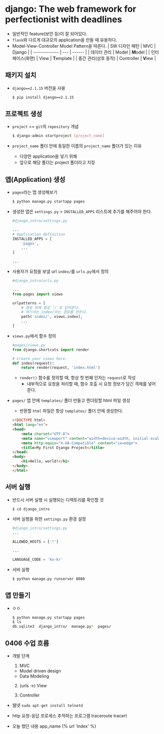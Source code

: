 # django: The web framework for perfectionist with deadlines

- 일반적인 feature(보안 등)이 잘 되어있다.
- `flask`와 다르게 대규모의 application을 만들 때 유용하다.
- Model-View-Controller Model Pattern을 따른다.
    | SW 디자인 패턴 | MVC | Django |
    | ------------- | --- | ------ |
    | 데이터 관리 | Model | **M**odel |
    | 인터페이스(화면) | View | **T**emplate |
    | 중간 관리(상호 동작) | Controller | **V**iew |

## 패키지 설치

- `django==2.1.15` 버전을 사용
    ```bash
    $ pip install django==2.1.15
    ```

## 프로젝트 생성

- `project` == `git`의 `repository` 개념
    ```bash
    $ django-admin startproject [project_name]
    ```

- `project_name` 폴더 안에 동일한 이름의 `project_name` 폴더가 있는 이유
    - 다양한 application을 넣기 위해
    - 앞으로 해당 폴더는 project 폴더라고 지칭

## 앱(Application) 생성

- `pages`라는 앱 생성해보기
    ```bash
    $ python manage.py startapp pages
    ```

- 생성한 앱은 `settings.py` > `INSTALLED_APPS` 리스트에 추가를 해주어야 한다.
    ```python
    #django_intro/settings.py

    ...
    # Application definition
    INSTALLED_APPS = [
        'pages',
        ...
    ]

    ...
    ```

- 사용자가 요청을 보낼 url `index/`를 `urls.py`에서 정의
    ```python
    #django_intro/urls.py

    ...
    from pages import views

    urlpatterns = [
        # 경로 뒤에 항상 `/`로 닫아준다.
        # 여기서는 index/라는 경로를 만든다.
        path('index/', views.index),
        ...
    ]
    ```

- `views.py`에서 함수 정의
    ```python
    #pages/views.py
    from django.shortcuts import render

    # Create your views here.
    def index(request):
        return render(request, 'index.html')
    ```
    - `render()` 함수를 정의할 때, 항상 첫 번째 인자는 `request`로 작성
        - 내부적으로 요청을 처리할 때, 함수 호출 시 요청 정보가 담긴 객체를 넣어준다.

- `pages/` 앱 안에 `templates/` 폴더 만들고 렌더링할 html 파일 생성
    - 반환할 `html` 파일은 항상 `templates/` 폴더 안에 생성한다.
    ```html
    <!DOCTYPE html>
    <html lang="en">
    <head>
        <meta charset="UTF-8">
        <meta name="viewport" content="width=device-width, initial-scale=1.0">
        <meta http-equiv="X-UA-Compatible" content="ie=edge">
        <title>My First Django Project</title>
    </head>
    <body>
        <h1>Hello, world!</h1>
    </body>
    </html>
    ```


## 서버 실행

- 반드시 서버 실행 시 실행되는 디렉토리를 확인할 것
    ```bash
    $ cd django_intro
    ```

- 서버 실행을 위한 `settings.py` 환경 설정
    ```python
    #django_intro/settings.py
    ...
    
    ALLOWED_HOSTS = ['*']

    ...

    LANGUAGE_CODE = 'ko-kr'
    ```

- 서버 실행
    ```bash
    $ python manage.py runserver 8080
    ```

## 앱 만들기

- ㅇㅇ
    ```bash
    $ python manage.py startapp pages
    $ ls
    db.sqlite3  django_intro/  manage.py*  pages/
    ```


## 0406 수업 흐름
- 개발 단계
    1. MVC
    - Model driven design
    - Data Modeling

    2. (urls  ->) View

    3. Controller

- 텔넷
`sudo apt-get install telnetd`

- http 요청-응답 프로세스 추적하는 프로그램
traceroute
tracert

- 오늘 했던 내용
app_name
{% url 'index' %}